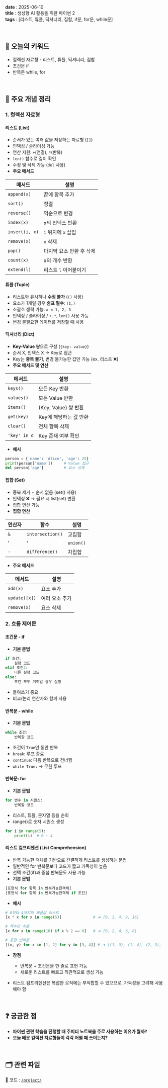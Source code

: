 
<br/>

**date** : 2025-06-10 <br/>
**title** : 생성형 AI 활용을 위한 파이썬 2 <br/>
**tags** : [리스트, 튜플, 딕셔너리, 집합, if문, for문, while문] <br/>

<br/>

## 📌 오늘의 키워드

- 컬렉션 자료형 - 리스트, 튜플, 딕셔너리, 집합
- 조건문 if
- 반복문 while, for

<br/>

## 🧠 주요 개념 정리

### 1. 컬렉션 자료형

#### 리스트 (List)
- 순서가 있는 여러 값을 저장하는 자료형 (`[]`)
- 인덱싱 / 슬라이싱 가능
- 연산 지원: `+`(연결), `*`(반복)
- `len()` 함수로 길이 확인
- 수정 및 삭제 가능 (`del` 사용)
- **주요 메서드**

| 메서드 | 설명 |
|-----|--------|
| `append(x)`   | 끝에 항목 추가 |
| `sort()`      | 정렬 |
| `reverse()`   | 역순으로 변경 |
| `index(x)`    | x의 인덱스 반환 |
| `insert(i, x)`| `i` 위치에 `x` 삽입 |
| `remove(x)`   | `x` 삭제 |
| `pop()`       | 마지막 요소 반환 후 삭제 |
| `count(x)`    | x의 개수 반환 |
| `extend(l)`   | 리스트 `l` 이어붙이기 |

#### 튜플 (Tuple)
- 리스트와 유사하나 **수정 불가** (`()` 사용)
- 요소가 1개일 경우 **쉼표 필수**: `(1,)`
- 소괄호 생략 가능: `a = 1, 2, 3`
- 인덱싱 / 슬라이싱 / `+`, `*`, `len()` 사용 가능
- 변경 불필요한 데이터를 저장할 때 사용

#### 딕셔너리 (Dict)
- **Key-Value 쌍**으로 구성 (`{key: value}`)
- 순서 X, 인덱스 X → Key로 접근
- Key는 **중복 불가**, 변경 불가능한 값만 가능 (ex. 리스트 ❌)
-  **주요 메서드 및 연산**

| 메서드 | 설명 |
|-----|--------|
| `keys()`      | 모든 Key 반환 |
| `values()`    | 모든 Value 반환 |
| `items()`     | (Key, Value) 쌍 반환 |
| `get(key)`    | Key에 해당하는 값 반환 | 
| `clear()`     | 전체 항목 삭제 |
| `'key' in d`  | Key 존재 여부 확인 |

- **예시**

```python
person = {'name': 'Alice', 'age': 25}
print(person['name'])     # Value 접근
del person['age']         # 요소 삭제
```

#### 집합 (Set)
- 중복 제거 + 순서 없음 (set() 사용)
- 인덱싱 ❌ → 필요 시 list(set) 변환
- 집합 연산 가능
- **집합 연산**

| 연산자 | 함수 | 설명 |
|-----|--------|------|
| `&` | `intersection()` | 교집합 |
| '|' | `union()` | 합집합 |
| `-` | `difference()` | 차집합 |

- **주요 메서드**

| 메서드 | 설명 |
|-----|--------|
| `add(x)` | 요소 추가 |
| `update([x])` | 여러 요소 추가 |
| `remove(x)` | 요소 삭제 |

### 2. 흐름 제어문

#### 조건문 - if
- **기본 문법**

``` python
if 조건:
    실행 코드
elif 조건2:
    다른 실행 코드
else:
    조건 모두 거짓일 경우 실행
```

- 들여쓰기 중요
- 비교/논리 연산자와 함께 사용

#### 반복문 - while
- **기본 문법**

``` python
while 조건:
    반복할 코드
```

- 조건이 `True`인 동안 반복
- `break`: 루프 종료
- `continue`: 다음 반복으로 건너뜀
- `while True:` → 무한 루프

#### 반복문: for
- **기본 문법**

``` python
for 변수 in 시퀀스:
    반복할 코드
```

- 리스트, 튜플, 문자열 등을 순회
- range()로 숫자 시퀀스 생성

``` python
for i in range(5):
    print(i)  # 0 ~ 4
```

#### 리스트 컴프리헨션 (List Comprehension)
- 반복 가능한 객체를 기반으로 간결하게 리스트를 생성하는 문법
- 일반적인 for 반복문보다 코드가 짧고 가독성이 높음
- 선택 조건(if)과 중첩 반복문도 사용 가능
- **기본 문법**

``` python
[표현식 for 항목 in 반복가능한객체]
[표현식 for 항목 in 반복가능한객체 if 조건]
```

- **예시**
``` python
# 0부터 4까지의 제곱값 리스트
[x * x for x in range(5)]              # ➜ [0, 1, 4, 9, 16]

# 짝수만 추출
[x for x in range(10) if x % 2 == 0]   # ➜ [0, 2, 4, 6, 8]

# 중첩 반복문
[(x, y) for x in [1, 2] for y in [3, 4]] # ➜ [(1, 3), (1, 4), (2, 3), (2, 4)]
```

- **장점**
    - 반복문 + 조건문을 한 줄로 표현 가능
    - 새로운 리스트를 빠르고 직관적으로 생성 가능

- 리스트 컴프리헨션은 복잡한 로직에는 부적합할 수 있으므로, 가독성을 고려해 사용해야 함

<br/>

## ❓ 궁금한 점

- **파이썬 관련 학습을 진행할 때 주피터 노트북을 주로 사용하는 이유가 뭘까?**
- **오늘 배운 컬렉션 자료형들이 각각 어떨 때 쓰이는지?**

<br/>

## 🗂 관련 파일

📁 코드 : [`/project/`](../project/)
